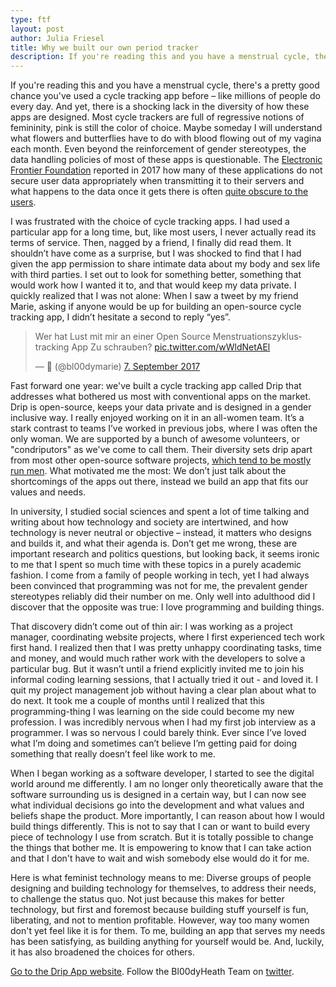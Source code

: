 ```yaml
---
type: ftf
layout: post
author: Julia Friesel
title: Why we built our own period tracker
description: If you're reading this and you have a menstrual cycle, there's a pretty good chance you've used a cycle tracking app before
---
```


If you're reading this and you have a menstrual cycle, there's a pretty good chance you've used a cycle tracking app before – like millions of people do every day. And yet, there is a shocking lack in the diversity of how these apps are designed. Most cycle trackers are full of regressive notions of femininity, pink is still the color of choice. Maybe someday I will understand what flowers and butterflies have to do with blood flowing out of my vagina each month. Even beyond the reinforcement of gender stereotypes, the data handling policies of most of these apps is questionable. The <a href="https://www.eff.org/wp/pregnancy-panopticon">Electronic Frontier Foundation</a> reported in 2017 how many of these applications do not secure user data appropriately when transmitting it to their servers and what happens to the data once it gets there is often <a href="https://chupadados.codingrights.org/en/menstruapps-como-transformar-sua-menstruacao-em-dinheiro-para-os-outros/">quite obscure to the users</a>.

I was frustrated with the choice of cycle tracking apps. I had used a particular app for a long time, but, like most users, I never actually read its terms of service. Then, nagged by a friend, I finally did read them.  It shouldn’t have come as a surprise, but I was shocked to find that I had given the app permission to share intimate data about my body and sex life with third parties. I set out to look for something better, something that would work how I wanted it to, and that would keep my data private. I quickly realized that I was not alone: When I saw a tweet by my friend Marie, asking if anyone would be up for building an open-source cycle tracking app, I didn’t hesitate a second to reply “yes”.

<blockquote class="twitter-tweet" data-lang="de"><p lang="de" dir="ltr">Wer hat Lust mit mir an einer Open Source Menstruationszyklustracking App Zu schrauben? <a href="https://t.co/wWldNetAEl">pic.twitter.com/wWldNetAEl</a></p>&mdash; 🔴 (@bl00dymarie) <a href="https://twitter.com/bl00dymarie/status/905757976518066180?ref_src=twsrc%5Etfw">7. September 2017</a></blockquote>
<script async src="https://platform.twitter.com/widgets.js" charset="utf-8"></script>

Fast forward one year: we've built a cycle tracking app called Drip that addresses what bothered us most with conventional apps on the market. Drip is open-source, keeps your data private and is designed in a gender inclusive way. I really enjoyed working on it in an all-women team. It’s a stark contrast to teams I’ve worked in previous jobs, where I was often the only woman. We are supported by a bunch of awesome volunteers, or "condriputors" as we've come to call them. Their diversity sets drip apart from most other open-source software projects, <a href="https://www.wired.com/2017/06/diversity-open-source-even-worse-tech-overall/">which tend to be mostly run men</a>. What motivated me the most: We don’t just talk about the shortcomings of the apps out there, instead we build an app that fits our values and needs.

In university, I studied social sciences and spent a lot of time talking and writing about how technology and society are intertwined, and how technology is never neutral or objective – instead, it matters who designs and builds it, and what their agenda is. Don’t get me wrong, these are important research and politics questions, but looking back, it seems ironic to me that I spent so much time with these topics in a purely academic fashion. I come from a family of people working in tech, yet I had always been convinced that programming was not for me, the prevalent gender stereotypes reliably did their number on me. Only well into adulthood did I discover that the opposite was true: I love programming and building things.

That discovery didn’t come out of thin air: I was working as a project manager, coordinating website projects, where I first experienced tech work first hand. I realized then that I was pretty unhappy coordinating tasks, time and money, and would much rather work with the developers to solve a particular bug. But it wasn’t until a friend explicitly invited me to join his informal coding learning sessions, that I actually tried it out - and loved it. I quit my project management job without having a clear plan about what to do next. It took me a couple of months until I realized that this programming-thing I was learning on the side could become my new profession. I was incredibly nervous when I had my first job interview as a programmer. I was so nervous I could barely think. Ever since I’ve loved what I’m doing and sometimes can’t believe I’m getting paid for doing something that really doesn’t feel like work to me.

When I began working as a software developer, I started to see the digital world around me differently. I am no longer only theoretically aware that the software surrounding us is designed in a certain way, but I can now see what individual decisions go into the development and what values and beliefs shape the product. More importantly, I can reason about how I would build things differently. This is not to say that I can or want to build every piece of technology I use from scratch. But it is totally possible to change the things that bother me. It is empowering to know that I can take action and that I don't have to wait and wish somebody else would do it for me.

Here is what feminist technology means to me: Diverse groups of people designing and building technology for themselves, to address their needs, to challenge the status quo. Not just because this makes for better technology, but first and foremost because building stuff yourself is fun, liberating, and not to mention profitable. However, way too many women don't yet feel like it is for them. To me, building an app that serves my needs has been satisfying, as building anything for yourself would be. And, luckily, it has also broadened the choices for others.



<a href="https://bloodyhealth.gitlab.io/" target="_blank">Go to the Drip App website</a>.
Follow the Bl00dyHeath Team on <a href="https://twitter.com/bl00dyhealth">twitter</a>.
